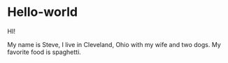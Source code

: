 # Hello-world

HI!

My name is Steve, I live in Cleveland, Ohio with my wife and two dogs. 
My favorite food is spaghetti. 
